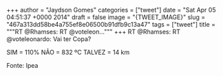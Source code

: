 
+++
author = "Jaydson Gomes"
categories = ["tweet"]
date = "Sat Apr 05 04:51:37 +0000 2014"
draft = false
image = "{TWEET_IMAGE}"
slug = "467a313dd58be4a755ef8e06500b91dfb9c13a47"
tags = ["tweet"]
title = """RT @Rhamses: RT @voteleon..."""
+++
RT @Rhamses: RT @voteleonardo: Vai ter Copa?

SIM = 110%
NÃO = 832 ºC
TALVEZ = 14 km

Fonte: Ipea
